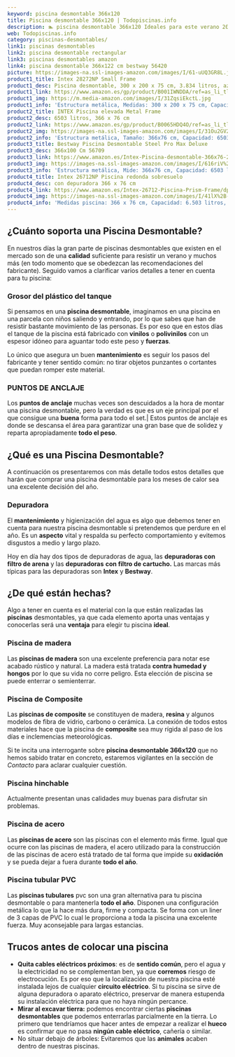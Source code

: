 ```yaml
---
keyword: piscina desmontable 366x120
title: Piscina desmontable 366x120 | Todopiscinas.info
description: 🏊 piscina desmontable 366x120 Ideales para este verano 2021. Aquí puedes comprar piscina desmontable 366x120 y comparar con otras similares. No dejes escapar piscina desmontable 366x120 a un precio realmente tentador.
web: Todopiscinas.info
category: piscinas-desmontables/
link1: piscinas desmontables
link2: piscina desmontable rectangular
link3: piscinas desmontables amazon
link4: piscina desmontable 366x122 cm bestway 56420
picture: https://images-na.ssl-images-amazon.com/images/I/61-uUQ3GR8L.jpg
product1_title: Intex 28272NP Small Frame
product1_desc: Piscina desmontable, 300 x 200 x 75 cm, 3.834 litros, azul
product1_link: https://www.amazon.es/gp/product/B001IWNDDA/ref=as_li_tl?ie=UTF8&camp=3638&creative=24630&creativeASIN=B001IWNDDA&linkCode=as2&tag=todopiscinas0e-21&linkId=25b9d647487c889cb6ef56ed63f50ca1
product1_img: https://m.media-amazon.com/images/I/31ZqsiEkctL.jpg
product1_info: 'Estructura metálica, Medidas: 300 x 200 x 75 cm, Capacidad: 3.834 litros, Para 6 personas (+ 6 años), Fácil montaje, Forma rectangular'
product2_title: INTEX Piscina elevada Metal Frame
product2_desc: 6503 litros, 366 x 76 cm
product2_link: https://www.amazon.es/gp/product/B0065HDQ4O/ref=as_li_tl?ie=UTF8&camp=3638&creative=24630&creativeASIN=B0065HDQ4O&linkCode=as2&tag=todopiscinas0e-21&linkId=ed2430e3ba564d3527ee103df33ed7b3
product2_img: https://images-na.ssl-images-amazon.com/images/I/31Ou2GV2SAL.jpg
product2_info: 'Estructura metálica, Tamaño: 366x76 cm, Capacidad: 6503 litros, Forma circular, De 4 a 7 personas (+6 años)'
product3_title: Bestway Piscina Desmontable Steel Pro Max Deluxe
product3_desc: 366x100 Cm 56709
product3_link: https://www.amazon.es/Intex-Piscina-desmontable-366x76-28210NP/dp/B0065HDQ4O?__mk_es_ES=%C3%85M%C3%85%C5%BD%C3%95%C3%91&crid=25UQGV9HG2INI&dchild=1&keywords=piscinas+desmontables&qid=1615854176&sprefix=piscinas+dem%2Caps%2C201&sr=8-5&linkCode=ll1&tag=todopiscinas0e-21&linkId=34f200977c6cbaab1f3f4d9ac0e64755&language=es_ES&ref_=as_li_ss_tl
product3_img: https://images-na.ssl-images-amazon.com/images/I/616riV%2BiY3L.jpg
product3_info: 'Estructura metálica, Mide: 366x76 cm, Capacidad: 6503 litros, De 4 a 7 personas mayores de 6 años, Forma circular, Tecnología Super-Tough'
product4_title: Intex 26712NP Piscina redonda sobresuelo
product4_desc: con depuradora 366 x 76 cm
product4_link: https://www.amazon.es/Intex-26712-Piscina-Prism-Frame/dp/B07FB823GL?__mk_es_ES=%C3%85M%C3%85%C5%BD%C3%95%C3%91&dchild=1&keywords=piscinas+desmontables+con+depuradora&qid=1615936418&sr=8-5&linkCode=ll1&tag=todopiscinas0e-21&linkId=d98699de7830cd471766fa1daa36de34&language=es_ES&ref_=as_li_ss_tl
product4_img: https://images-na.ssl-images-amazon.com/images/I/41lX%2B-YpibL.jpg
product4_info: 'Medidas piscina: 366 x 76 cm, Capacidad: 6.503 litros, Incluye depuradora de cartucha A, Lona resistente triple capa'
---
```




## ¿Cuánto soporta una Piscina Desmontable?

En nuestros días la gran parte de piscinas desmontables que existen en el mercado son de una **calidad** suficiente para resistir un verano y muchos más (en todo momento que se obedezcan las recomendaciones del fabricante). Seguido vamos a clarificar varios detalles a tener en cuenta para tu piscina:


### Grosor del plástico del tanque

Si pensamos en una **piscina desmontable**, imaginamos en una piscina en una parcela con niños saliendo y entrando, por lo que sabes que han de resistir bastante movimiento de las personas. Es por eso que en estos días el tanque de la piscina está fabricado con **vinilos** o **polivinilos** con un espesor idóneo para aguantar todo este peso y **fuerzas**.

Lo único que asegura un	 buen **mantenimiento** es seguir los pasos del fabricante y tener sentido común: no tirar objetos punzantes o cortantes que puedan romper este material.


### PUNTOS DE ANCLAJE

Los **puntos de anclaje** muchas veces son descuidados a la hora de montar una piscina desmontable, pero la verdad es que es un eje principal por el que consigue una **buena** forma para todo el set.| Estos puntos de anclaje es donde se descansa el área para garantizar una gran base que de solidez y reparta apropiadamente **todo el peso**.

<external-banner></external-banner>

## ¿Qué es una Piscina Desmontable?



A continuación os presentaremos con más detalle todos estos detalles que harán que comprar una piscina desmontable para los meses de calor sea una excelente decisión del año.


### Depuradora

El **mantenimiento** y higienización del agua es algo que debemos tener en cuenta para nuestra piscina desmontable si pretendemos que perdure en el año. Es un **aspecto** vital y respalda su perfecto comportamiento y evitemos disgustos a medio y largo plazo.

Hoy en día hay dos tipos de depuradoras de agua, las **depuradoras con filtro de arena** y  las **depuradoras** **con filtro de cartucho.** Las marcas más típicas para las depuradoras son **Intex** y **Bestway**.

<brand-panel :title=product1_title :desc=product1_desc :img=product1_img :link=product1_link></brand-panel>


## ¿De qué  están hechas?

Algo a tener en cuenta es el material con la que están realizadas las **piscinas** desmontables, ya que cada elemento aporta unas ventajas y conocerlas  será una **ventaja** para elegir tu piscina **ideal**.


### Piscina de madera

Las **piscinas de madera** son una excelente preferencia para notar ese acabado rústico y natural. La madera está tratada **contra humedad y hongos** por lo que su vida no corre peligro. Esta elección de piscina se puede enterrar o semienterrar.


### Piscina de Composite

Las **piscinas de composite** se constituyen de madera, **resina** y algunos modelos de fibra de vidrio, carbono o cerámica. La conexión de todos estos materiales hace que la piscina de **composite** sea muy rígida al paso de los días e inclemencias meteorológicas.

Si te incita una interrogante sobre **piscina desmontable 366x120** que no hemos sabido tratar en concreto, estaremos vigilantes en la sección de _Contacto_ para aclarar cualquier cuestión.


### Piscina hinchable

 Actualmente presentan unas calidades muy buenas para disfrutar sin problemas.


### Piscina de acero

Las **piscinas de acero** son las piscinas con el elemento más firme. Igual que ocurre con las piscinas de madera, el acero utilizado para la construcción de las piscinas de acero está tratado de tal forma que impide su **oxidación** y se pueda dejar a fuera durante **todo el año**.


### Piscina tubular PVC

Las **piscinas tubulares** pvc son una gran alternativa para tu piscina desmontable o para mantenerla **todo el año**. Disponen una configuración metálica lo que la hace más dura, firme y compacta. Se forma con un liner de 3 capas de PVC lo cual le proporciona a toda la piscina una excelente fuerza. Muy aconsejable para largas estancias.


## Trucos antes de colocar una piscina



*   **Quita cables eléctricos próximos**: es de **sentido común**, pero el agua y la electricidad no se complementan ben, ya que **corremos** riesgo de electrocución. Es por eso que la localización de nuestra piscina esté instalada lejos de cualquier **circuito eléctrico**. Si tu piscina se sirve de alguna depuradora o aparato eléctrico, preservar de manera estupenda su instalación eléctrica para que no haya ningún percance.
*   **Mirar al excavar tierra:** podemos encontrar ciertas **piscinas desmontables** que podemos enterrarlas parcialmente en la tierra. Lo primero  que tendríamos que hacer antes de empezar a realizar el **hueco** es confirmar que no pasa **ningún cable eléctrico**, cañería o similar.
*   No situar debajo de árboles: Evitaremos que las **animales** acaben dentro de nuestras piscinas.

<stats-list :link1=link1 :link2=link2 :link3=link3 :link4=link4 :category=category></stats-list>